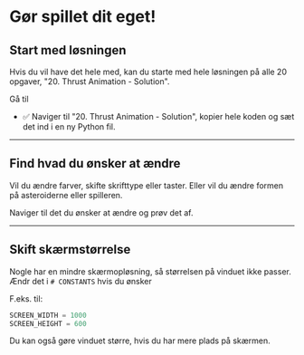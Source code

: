 # Gør spillet dit eget!

## Start med løsningen

Hvis du vil have det hele med, kan du starte med hele løsningen på alle 20 opgaver, "20. Thrust Animation - Solution".



Gå til 

- ✅ Naviger til "20. Thrust Animation - Solution", kopier hele koden og sæt det ind i en ny Python fil.

---

## Find hvad du ønsker at ændre

Vil du ændre farver, skifte skrifttype eller taster. Eller vil du ændre formen på asteroiderne eller spilleren.

Naviger til det du ønsker at ændre og prøv det af.

---

## Skift skærmstørrelse

Nogle har en mindre skærmopløsning, så størrelsen på vinduet ikke passer. 
Ændr det i `# CONSTANTS` hvis du ønsker

F.eks. til:

```python
SCREEN_WIDTH = 1000
SCREEN_HEIGHT = 600
```

Du kan også gøre vinduet større, hvis du har mere plads på skærmen.